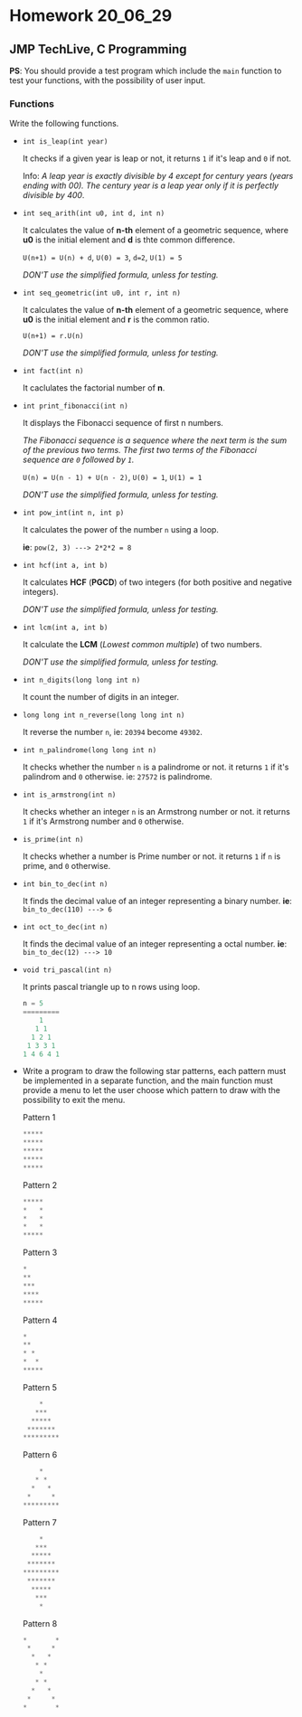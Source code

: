 # Homework 20_06_29
## JMP TechLive, C Programming

**PS**: You should provide a test program which include the `main` function to test your functions, with the possibility of user input.

### Functions

Write the following functions.

- ```int is_leap(int year)```

    It checks if a given year is leap or not, it returns `1` if it's leap and `0` if not.

    Info: *A leap year is exactly divisible by 4 except for century years (years ending with 00). The century year is a leap year only if it is perfectly divisible by 400*.

- `int seq_arith(int u0, int d, int n)`

    It calculates the value of **n-th** element of a geometric sequence, where **u0** is the initial element and **d** is thte common difference.

    `U(n+1) = U(n) + d`, `U(0) = 3`, `d=2`, `U(1) = 5`

    *DON'T use the simplified formula, unless for testing.*

- `int seq_geometric(int u0, int r, int n)`

    It calculates the value of **n-th** element of a geometric sequence, where **u0** is the initial element and **r** is the common ratio.

    `U(n+1) = r.U(n)`

    *DON'T use the simplified formula, unless for testing.*

- `int fact(int n)`

    It caclulates the factorial number of **n**.

- `int print_fibonacci(int n)`

    It displays the Fibonacci sequence of first n numbers.

    *The Fibonacci sequence is a sequence where the next term is the sum of the previous two terms. The first two terms of the Fibonacci sequence are `0` followed by `1`.*

    `U(n) = U(n - 1) + U(n - 2)`, `U(0) = 1`, `U(1) = 1`

    *DON'T use the simplified formula, unless for testing.*

- `int pow_int(int n, int p)`

    It calculates the power of the number `n` using a loop.
    
    **ie**: `pow(2, 3) ---> 2*2*2 = 8`

- `int hcf(int a, int b)`

    It calculates **HCF** (**PGCD**) of two integers (for both positive and negative integers).

    *DON'T use the simplified formula, unless for testing.*

- `int lcm(int a, int b)`

    It calculate the **LCM** (*Lowest common multiple*) of two numbers.

    *DON'T use the simplified formula, unless for testing.*

- `int n_digits(long long int n)`

    It count the number of digits in an integer.

- `long long int n_reverse(long long int n)`

    It reverse the number `n`, ie: `20394` become `49302`.

- `int n_palindrome(long long int n)`

    It checks whether the number `n` is a palindrome or not. it returns `1` if it's palindrom and `0` otherwise. ie: `27572` is palindrome.

- `int is_armstrong(int n)`

    It checks whether an integer `n` is an Armstrong number or not. it returns `1` if it's Armstrong number and `0` otherwise.

- `is_prime(int n)`

    It checks whether a number is Prime number or not. it returns `1` if `n` is prime, and `0` otherwise.

- `int bin_to_dec(int n)`

    It finds the decimal value of an integer representing a binary number.
    **ie**: `bin_to_dec(110) ---> 6`

- `int oct_to_dec(int n)`

    It finds the decimal value of an integer representing a octal number.
    **ie**: `bin_to_dec(12) ---> 10`

- `void tri_pascal(int n)`

    It prints pascal triangle up to n rows using loop.

    ```c
    n = 5
    =========
        1
       1 1
      1 2 1
     1 3 3 1
    1 4 6 4 1
    ```

- Write a program to draw the following star patterns, each pattern must be implemented in a separate function, and the main function must provide a menu to let the user choose which pattern to draw with the possibility to exit the menu.

    Pattern 1

    ```c
    *****
    *****
    *****
    *****
    *****
    ```

    Pattern 2

    ```c
    *****
    *   *
    *   *
    *   *
    *****
    ```

    Pattern 3

    ```c
    *
    **
    ***
    ****
    *****
    ```

    Pattern 4

    ```c
    *
    **
    * *
    *  *
    *****
    ```

    Pattern 5

    ```c
        *
       ***
      *****
     *******
    *********
    ```

    Pattern 6

    ```c
        *
       * *
      *   *
     *     *
    *********
    ```

    Pattern 7

    ```c
        *
       ***
      *****
     *******
    *********
     *******
      *****
       ***
        *
    ```

    Pattern 8

    ```c
    *       *
     *     *
      *   *
       * *
        *
       * *
      *   *
     *     *
    *       *
    ```
